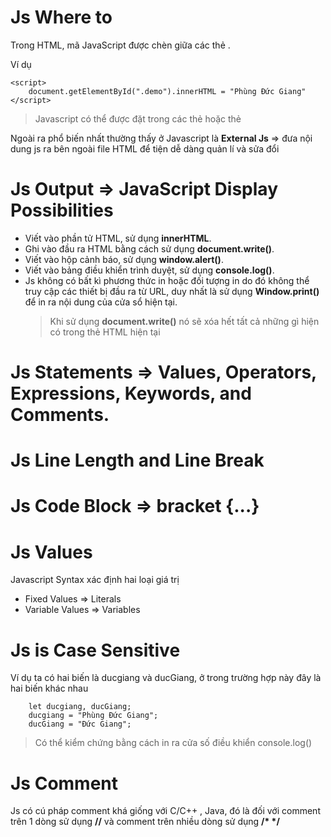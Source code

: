 # Js Where to

Trong HTML, mã JavaScript được chèn giữa các thẻ <script> và </script>.

Ví dụ

```
<script>
    document.getElementById(".demo").innerHTML = "Phùng Đức Giang"
</script>
```

> Javascript có thể được đặt trong các thẻ <head> hoặc thẻ <body>

Ngoài ra phổ biến nhất thường thấy ở Javascript là **External Js** => đưa nội dung js ra bên ngoài file HTML để tiện dễ dàng quản lí và sửa đổi

# Js Output => JavaScript Display Possibilities

- Viết vào phần tử HTML, sử dụng **innerHTML**.
- Ghi vào đầu ra HTML bằng cách sử dụng **document.write()**.
- Viết vào hộp cảnh báo, sử dụng **window.alert()**.
- Viết vào bảng điều khiển trình duyệt, sử dụng **console.log()**.
- Js không có bất kì phương thức in hoặc đối tượng in do đó không thể truy cập các thiết bị đầu ra từ URL, duy nhất là sử dụng **Window.print()** để in ra nội dung của cửa sổ hiện tại.
  > Khi sử dụng **document.write()** nó sẽ xóa hết tất cả những gì hiện có trong thẻ HTML hiện tại

# Js Statements => Values, Operators, Expressions, Keywords, and Comments.

# Js Line Length and Line Break

# Js Code Block => bracket {...}

# Js Values

Javascript Syntax xác định hai loại giá trị

- Fixed Values => Literals
- Variable Values => Variables

# Js is Case Sensitive

Ví dụ ta có hai biến là ducgiang và ducGiang, ở trong trường hợp này đây là hai biến khác nhau

```
    let ducgiang, ducGiang;
    ducgiang = "Phùng Đức Giang";
    ducGiang = "Đức Giang";
```

> Có thể kiểm chứng bằng cách in ra cửa số điều khiển console.log()

# Js Comment

Js có cú pháp comment khá giống với C/C++ , Java, đó là đối với comment trên 1 dòng sử dụng **//** và comment trên nhiều dòng sử dụng **/\* \*/**
